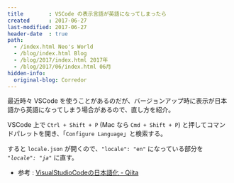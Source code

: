 ```yaml
---
title        : VSCode の表示言語が英語になってしまったら
created      : 2017-06-27
last-modified: 2017-06-27
header-date  : true
path:
  - /index.html Neo's World
  - /blog/index.html Blog
  - /blog/2017/index.html 2017年
  - /blog/2017/06/index.html 06月
hidden-info:
  original-blog: Corredor
---
```


最近時々 VSCode を使うことがあるのだが、バージョンアップ時に表示が日本語から英語になってしまう場合があるので、直し方を紹介。

VSCode 上で `Ctrl + Shift + P` (Mac なら `Cmd + Shift + P`) と押してコマンドパレットを開き、「`Configure Language`」と検索する。

すると `locale.json` が開くので、`"locale": "en"` になっている部分を *`"locale": "ja"`* に直す。

- 参考 : [VisualStudioCodeの日本語化 - Qiita](http://qiita.com/elphe/items/3216b0007231d6acf2ac)
